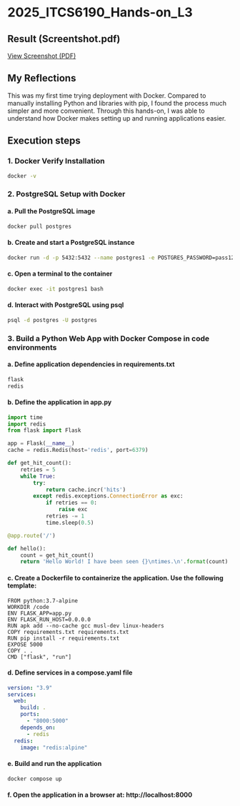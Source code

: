 # 2025_ITCS6190_Hands-on_L3

## Result (Screentshot.pdf)
[View Screenshot (PDF)](./screenshot.pdf)

## My Reflections
This was my first time trying deployment with Docker. 
Compared to manually installing Python and libraries with pip, I found the process much simpler and more convenient. 
Through this hands-on, I was able to understand how Docker makes setting up and running applications easier.

## Execution steps

### 1. Docker Verify Installation
``` bash
docker -v
```
### 2. PostgreSQL Setup with Docker

#### a. Pull the PostgreSQL image
``` bash
docker pull postgres
```

#### b. Create and start a PostgreSQL instance
``` bash
docker run -d -p 5432:5432 --name postgres1 -e POSTGRES_PASSWORD=pass12345 postgres
```

#### c. Open a terminal to the container
``` bash
docker exec -it postgres1 bash
``` 

#### d. Interact with PostgreSQL using psql
``` bash
psql -d postgres -U postgres
```

### 3. Build a Python Web App with Docker Compose in code environments 

#### a. Define application dependencies in requirements.txt
``` txt
flask
redis
```

#### b. Define the application in app.py
``` python
import time
import redis
from flask import Flask

app = Flask(__name__)
cache = redis.Redis(host='redis', port=6379)

def get_hit_count():
    retries = 5
    while True:
        try:
            return cache.incr('hits')
        except redis.exceptions.ConnectionError as exc:
            if retries == 0:
                raise exc
            retries -= 1
            time.sleep(0.5)

@app.route('/')

def hello():
    count = get_hit_count()
    return 'Hello World! I have been seen {}\ntimes.\n'.format(count)
```

#### c. Create a Dockerfile to containerize the application. Use the following template:
```
FROM python:3.7-alpine
WORKDIR /code
ENV FLASK_APP=app.py
ENV FLASK_RUN_HOST=0.0.0.0
RUN apk add --no-cache gcc musl-dev linux-headers
COPY requirements.txt requirements.txt
RUN pip install -r requirements.txt
EXPOSE 5000
COPY . .
CMD ["flask", "run"]
```

#### d. Define services in a compose.yaml file
``` yaml
version: "3.9"
services:
  web:
    build: .
    ports:
      - "8000:5000"
    depends_on:
      - redis
  redis:
    image: "redis:alpine"
```

#### e. Build and run the application
``` bash
docker compose up
```

#### f. Open the application in a browser at: http://localhost:8000
